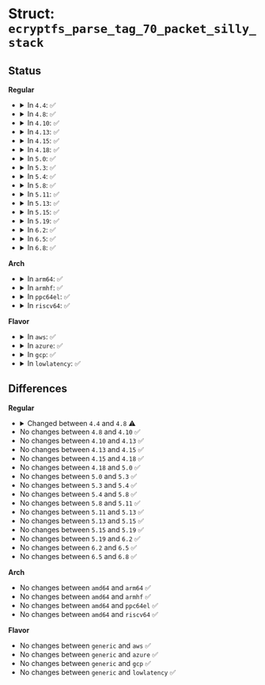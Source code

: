 # Struct: <code>ecryptfs_parse_tag_70_packet_silly_stack</code>

## Status
<b>Regular</b>
<ul>
<li>
<details>
<summary>In <code>4.4</code>: ✅</summary>

```c
struct ecryptfs_parse_tag_70_packet_silly_stack {
    u8 cipher_code;
    size_t max_packet_size;
    size_t packet_size_len;
    size_t parsed_tag_70_packet_size;
    size_t block_aligned_filename_size;
    size_t block_size;
    size_t i;
    struct mutex *tfm_mutex;
    char *decrypted_filename;
    struct ecryptfs_auth_tok *auth_tok;
    struct scatterlist src_sg[2];
    struct scatterlist dst_sg[2];
    struct blkcipher_desc desc;
    char fnek_sig_hex[17];
    char iv[16];
    char cipher_string[32];
};
```
</details>
</li>
<li>
<details>
<summary>In <code>4.8</code>: ✅</summary>

```c
struct ecryptfs_parse_tag_70_packet_silly_stack {
    u8 cipher_code;
    size_t max_packet_size;
    size_t packet_size_len;
    size_t parsed_tag_70_packet_size;
    size_t block_aligned_filename_size;
    size_t block_size;
    size_t i;
    struct mutex *tfm_mutex;
    char *decrypted_filename;
    struct ecryptfs_auth_tok *auth_tok;
    struct scatterlist src_sg[2];
    struct scatterlist dst_sg[2];
    struct crypto_skcipher *skcipher_tfm;
    struct skcipher_request *skcipher_req;
    char fnek_sig_hex[17];
    char iv[16];
    char cipher_string[32];
};
```
</details>
</li>
<li>
<details>
<summary>In <code>4.10</code>: ✅</summary>

```c
struct ecryptfs_parse_tag_70_packet_silly_stack {
    u8 cipher_code;
    size_t max_packet_size;
    size_t packet_size_len;
    size_t parsed_tag_70_packet_size;
    size_t block_aligned_filename_size;
    size_t block_size;
    size_t i;
    struct mutex *tfm_mutex;
    char *decrypted_filename;
    struct ecryptfs_auth_tok *auth_tok;
    struct scatterlist src_sg[2];
    struct scatterlist dst_sg[2];
    struct crypto_skcipher *skcipher_tfm;
    struct skcipher_request *skcipher_req;
    char fnek_sig_hex[17];
    char iv[16];
    char cipher_string[32];
};
```
</details>
</li>
<li>
<details>
<summary>In <code>4.13</code>: ✅</summary>

```c
struct ecryptfs_parse_tag_70_packet_silly_stack {
    u8 cipher_code;
    size_t max_packet_size;
    size_t packet_size_len;
    size_t parsed_tag_70_packet_size;
    size_t block_aligned_filename_size;
    size_t block_size;
    size_t i;
    struct mutex *tfm_mutex;
    char *decrypted_filename;
    struct ecryptfs_auth_tok *auth_tok;
    struct scatterlist src_sg[2];
    struct scatterlist dst_sg[2];
    struct crypto_skcipher *skcipher_tfm;
    struct skcipher_request *skcipher_req;
    char fnek_sig_hex[17];
    char iv[16];
    char cipher_string[32];
};
```
</details>
</li>
<li>
<details>
<summary>In <code>4.15</code>: ✅</summary>

```c
struct ecryptfs_parse_tag_70_packet_silly_stack {
    u8 cipher_code;
    size_t max_packet_size;
    size_t packet_size_len;
    size_t parsed_tag_70_packet_size;
    size_t block_aligned_filename_size;
    size_t block_size;
    size_t i;
    struct mutex *tfm_mutex;
    char *decrypted_filename;
    struct ecryptfs_auth_tok *auth_tok;
    struct scatterlist src_sg[2];
    struct scatterlist dst_sg[2];
    struct crypto_skcipher *skcipher_tfm;
    struct skcipher_request *skcipher_req;
    char fnek_sig_hex[17];
    char iv[16];
    char cipher_string[32];
};
```
</details>
</li>
<li>
<details>
<summary>In <code>4.18</code>: ✅</summary>

```c
struct ecryptfs_parse_tag_70_packet_silly_stack {
    u8 cipher_code;
    size_t max_packet_size;
    size_t packet_size_len;
    size_t parsed_tag_70_packet_size;
    size_t block_aligned_filename_size;
    size_t block_size;
    size_t i;
    struct mutex *tfm_mutex;
    char *decrypted_filename;
    struct ecryptfs_auth_tok *auth_tok;
    struct scatterlist src_sg[2];
    struct scatterlist dst_sg[2];
    struct crypto_skcipher *skcipher_tfm;
    struct skcipher_request *skcipher_req;
    char fnek_sig_hex[17];
    char iv[16];
    char cipher_string[32];
};
```
</details>
</li>
<li>
<details>
<summary>In <code>5.0</code>: ✅</summary>

```c
struct ecryptfs_parse_tag_70_packet_silly_stack {
    u8 cipher_code;
    size_t max_packet_size;
    size_t packet_size_len;
    size_t parsed_tag_70_packet_size;
    size_t block_aligned_filename_size;
    size_t block_size;
    size_t i;
    struct mutex *tfm_mutex;
    char *decrypted_filename;
    struct ecryptfs_auth_tok *auth_tok;
    struct scatterlist src_sg[2];
    struct scatterlist dst_sg[2];
    struct crypto_skcipher *skcipher_tfm;
    struct skcipher_request *skcipher_req;
    char fnek_sig_hex[17];
    char iv[16];
    char cipher_string[32];
};
```
</details>
</li>
<li>
<details>
<summary>In <code>5.3</code>: ✅</summary>

```c
struct ecryptfs_parse_tag_70_packet_silly_stack {
    u8 cipher_code;
    size_t max_packet_size;
    size_t packet_size_len;
    size_t parsed_tag_70_packet_size;
    size_t block_aligned_filename_size;
    size_t block_size;
    size_t i;
    struct mutex *tfm_mutex;
    char *decrypted_filename;
    struct ecryptfs_auth_tok *auth_tok;
    struct scatterlist src_sg[2];
    struct scatterlist dst_sg[2];
    struct crypto_skcipher *skcipher_tfm;
    struct skcipher_request *skcipher_req;
    char fnek_sig_hex[17];
    char iv[16];
    char cipher_string[32];
};
```
</details>
</li>
<li>
<details>
<summary>In <code>5.4</code>: ✅</summary>

```c
struct ecryptfs_parse_tag_70_packet_silly_stack {
    u8 cipher_code;
    size_t max_packet_size;
    size_t packet_size_len;
    size_t parsed_tag_70_packet_size;
    size_t block_aligned_filename_size;
    size_t block_size;
    size_t i;
    struct mutex *tfm_mutex;
    char *decrypted_filename;
    struct ecryptfs_auth_tok *auth_tok;
    struct scatterlist src_sg[2];
    struct scatterlist dst_sg[2];
    struct crypto_skcipher *skcipher_tfm;
    struct skcipher_request *skcipher_req;
    char fnek_sig_hex[17];
    char iv[16];
    char cipher_string[32];
};
```
</details>
</li>
<li>
<details>
<summary>In <code>5.8</code>: ✅</summary>

```c
struct ecryptfs_parse_tag_70_packet_silly_stack {
    u8 cipher_code;
    size_t max_packet_size;
    size_t packet_size_len;
    size_t parsed_tag_70_packet_size;
    size_t block_aligned_filename_size;
    size_t block_size;
    size_t i;
    struct mutex *tfm_mutex;
    char *decrypted_filename;
    struct ecryptfs_auth_tok *auth_tok;
    struct scatterlist src_sg[2];
    struct scatterlist dst_sg[2];
    struct crypto_skcipher *skcipher_tfm;
    struct skcipher_request *skcipher_req;
    char fnek_sig_hex[17];
    char iv[16];
    char cipher_string[32];
};
```
</details>
</li>
<li>
<details>
<summary>In <code>5.11</code>: ✅</summary>

```c
struct ecryptfs_parse_tag_70_packet_silly_stack {
    u8 cipher_code;
    size_t max_packet_size;
    size_t packet_size_len;
    size_t parsed_tag_70_packet_size;
    size_t block_aligned_filename_size;
    size_t block_size;
    size_t i;
    struct mutex *tfm_mutex;
    char *decrypted_filename;
    struct ecryptfs_auth_tok *auth_tok;
    struct scatterlist src_sg[2];
    struct scatterlist dst_sg[2];
    struct crypto_skcipher *skcipher_tfm;
    struct skcipher_request *skcipher_req;
    char fnek_sig_hex[17];
    char iv[16];
    char cipher_string[32];
};
```
</details>
</li>
<li>
<details>
<summary>In <code>5.13</code>: ✅</summary>

```c
struct ecryptfs_parse_tag_70_packet_silly_stack {
    u8 cipher_code;
    size_t max_packet_size;
    size_t packet_size_len;
    size_t parsed_tag_70_packet_size;
    size_t block_aligned_filename_size;
    size_t block_size;
    size_t i;
    struct mutex *tfm_mutex;
    char *decrypted_filename;
    struct ecryptfs_auth_tok *auth_tok;
    struct scatterlist src_sg[2];
    struct scatterlist dst_sg[2];
    struct crypto_skcipher *skcipher_tfm;
    struct skcipher_request *skcipher_req;
    char fnek_sig_hex[17];
    char iv[16];
    char cipher_string[32];
};
```
</details>
</li>
<li>
<details>
<summary>In <code>5.15</code>: ✅</summary>

```c
struct ecryptfs_parse_tag_70_packet_silly_stack {
    u8 cipher_code;
    size_t max_packet_size;
    size_t packet_size_len;
    size_t parsed_tag_70_packet_size;
    size_t block_aligned_filename_size;
    size_t block_size;
    size_t i;
    struct mutex *tfm_mutex;
    char *decrypted_filename;
    struct ecryptfs_auth_tok *auth_tok;
    struct scatterlist src_sg[2];
    struct scatterlist dst_sg[2];
    struct crypto_skcipher *skcipher_tfm;
    struct skcipher_request *skcipher_req;
    char fnek_sig_hex[17];
    char iv[16];
    char cipher_string[32];
};
```
</details>
</li>
<li>
<details>
<summary>In <code>5.19</code>: ✅</summary>

```c
struct ecryptfs_parse_tag_70_packet_silly_stack {
    u8 cipher_code;
    size_t max_packet_size;
    size_t packet_size_len;
    size_t parsed_tag_70_packet_size;
    size_t block_aligned_filename_size;
    size_t block_size;
    size_t i;
    struct mutex *tfm_mutex;
    char *decrypted_filename;
    struct ecryptfs_auth_tok *auth_tok;
    struct scatterlist src_sg[2];
    struct scatterlist dst_sg[2];
    struct crypto_skcipher *skcipher_tfm;
    struct skcipher_request *skcipher_req;
    char fnek_sig_hex[17];
    char iv[16];
    char cipher_string[32];
};
```
</details>
</li>
<li>
<details>
<summary>In <code>6.2</code>: ✅</summary>

```c
struct ecryptfs_parse_tag_70_packet_silly_stack {
    u8 cipher_code;
    size_t max_packet_size;
    size_t packet_size_len;
    size_t parsed_tag_70_packet_size;
    size_t block_aligned_filename_size;
    size_t block_size;
    size_t i;
    struct mutex *tfm_mutex;
    char *decrypted_filename;
    struct ecryptfs_auth_tok *auth_tok;
    struct scatterlist src_sg[2];
    struct scatterlist dst_sg[2];
    struct crypto_skcipher *skcipher_tfm;
    struct skcipher_request *skcipher_req;
    char fnek_sig_hex[17];
    char iv[16];
    char cipher_string[32];
};
```
</details>
</li>
<li>
<details>
<summary>In <code>6.5</code>: ✅</summary>

```c
struct ecryptfs_parse_tag_70_packet_silly_stack {
    u8 cipher_code;
    size_t max_packet_size;
    size_t packet_size_len;
    size_t parsed_tag_70_packet_size;
    size_t block_aligned_filename_size;
    size_t block_size;
    size_t i;
    struct mutex *tfm_mutex;
    char *decrypted_filename;
    struct ecryptfs_auth_tok *auth_tok;
    struct scatterlist src_sg[2];
    struct scatterlist dst_sg[2];
    struct crypto_skcipher *skcipher_tfm;
    struct skcipher_request *skcipher_req;
    char fnek_sig_hex[17];
    char iv[16];
    char cipher_string[32];
};
```
</details>
</li>
<li>
<details>
<summary>In <code>6.8</code>: ✅</summary>

```c
struct ecryptfs_parse_tag_70_packet_silly_stack {
    u8 cipher_code;
    size_t max_packet_size;
    size_t packet_size_len;
    size_t parsed_tag_70_packet_size;
    size_t block_aligned_filename_size;
    size_t block_size;
    size_t i;
    struct mutex *tfm_mutex;
    char *decrypted_filename;
    struct ecryptfs_auth_tok *auth_tok;
    struct scatterlist src_sg[2];
    struct scatterlist dst_sg[2];
    struct crypto_skcipher *skcipher_tfm;
    struct skcipher_request *skcipher_req;
    char fnek_sig_hex[17];
    char iv[16];
    char cipher_string[32];
};
```
</details>
</li>
</ul>
<b>Arch</b>
<ul>
<li>
<details>
<summary>In <code>arm64</code>: ✅</summary>

```c
struct ecryptfs_parse_tag_70_packet_silly_stack {
    u8 cipher_code;
    size_t max_packet_size;
    size_t packet_size_len;
    size_t parsed_tag_70_packet_size;
    size_t block_aligned_filename_size;
    size_t block_size;
    size_t i;
    struct mutex *tfm_mutex;
    char *decrypted_filename;
    struct ecryptfs_auth_tok *auth_tok;
    struct scatterlist src_sg[2];
    struct scatterlist dst_sg[2];
    struct crypto_skcipher *skcipher_tfm;
    struct skcipher_request *skcipher_req;
    char fnek_sig_hex[17];
    char iv[16];
    char cipher_string[32];
};
```
</details>
</li>
<li>
<details>
<summary>In <code>armhf</code>: ✅</summary>

```c
struct ecryptfs_parse_tag_70_packet_silly_stack {
    u8 cipher_code;
    size_t max_packet_size;
    size_t packet_size_len;
    size_t parsed_tag_70_packet_size;
    size_t block_aligned_filename_size;
    size_t block_size;
    size_t i;
    struct mutex *tfm_mutex;
    char *decrypted_filename;
    struct ecryptfs_auth_tok *auth_tok;
    struct scatterlist src_sg[2];
    struct scatterlist dst_sg[2];
    struct crypto_skcipher *skcipher_tfm;
    struct skcipher_request *skcipher_req;
    char fnek_sig_hex[17];
    char iv[16];
    char cipher_string[32];
};
```
</details>
</li>
<li>
<details>
<summary>In <code>ppc64el</code>: ✅</summary>

```c
struct ecryptfs_parse_tag_70_packet_silly_stack {
    u8 cipher_code;
    size_t max_packet_size;
    size_t packet_size_len;
    size_t parsed_tag_70_packet_size;
    size_t block_aligned_filename_size;
    size_t block_size;
    size_t i;
    struct mutex *tfm_mutex;
    char *decrypted_filename;
    struct ecryptfs_auth_tok *auth_tok;
    struct scatterlist src_sg[2];
    struct scatterlist dst_sg[2];
    struct crypto_skcipher *skcipher_tfm;
    struct skcipher_request *skcipher_req;
    char fnek_sig_hex[17];
    char iv[16];
    char cipher_string[32];
};
```
</details>
</li>
<li>
<details>
<summary>In <code>riscv64</code>: ✅</summary>

```c
struct ecryptfs_parse_tag_70_packet_silly_stack {
    u8 cipher_code;
    size_t max_packet_size;
    size_t packet_size_len;
    size_t parsed_tag_70_packet_size;
    size_t block_aligned_filename_size;
    size_t block_size;
    size_t i;
    struct mutex *tfm_mutex;
    char *decrypted_filename;
    struct ecryptfs_auth_tok *auth_tok;
    struct scatterlist src_sg[2];
    struct scatterlist dst_sg[2];
    struct crypto_skcipher *skcipher_tfm;
    struct skcipher_request *skcipher_req;
    char fnek_sig_hex[17];
    char iv[16];
    char cipher_string[32];
};
```
</details>
</li>
</ul>
<b>Flavor</b>
<ul>
<li>
<details>
<summary>In <code>aws</code>: ✅</summary>

```c
struct ecryptfs_parse_tag_70_packet_silly_stack {
    u8 cipher_code;
    size_t max_packet_size;
    size_t packet_size_len;
    size_t parsed_tag_70_packet_size;
    size_t block_aligned_filename_size;
    size_t block_size;
    size_t i;
    struct mutex *tfm_mutex;
    char *decrypted_filename;
    struct ecryptfs_auth_tok *auth_tok;
    struct scatterlist src_sg[2];
    struct scatterlist dst_sg[2];
    struct crypto_skcipher *skcipher_tfm;
    struct skcipher_request *skcipher_req;
    char fnek_sig_hex[17];
    char iv[16];
    char cipher_string[32];
};
```
</details>
</li>
<li>
<details>
<summary>In <code>azure</code>: ✅</summary>

```c
struct ecryptfs_parse_tag_70_packet_silly_stack {
    u8 cipher_code;
    size_t max_packet_size;
    size_t packet_size_len;
    size_t parsed_tag_70_packet_size;
    size_t block_aligned_filename_size;
    size_t block_size;
    size_t i;
    struct mutex *tfm_mutex;
    char *decrypted_filename;
    struct ecryptfs_auth_tok *auth_tok;
    struct scatterlist src_sg[2];
    struct scatterlist dst_sg[2];
    struct crypto_skcipher *skcipher_tfm;
    struct skcipher_request *skcipher_req;
    char fnek_sig_hex[17];
    char iv[16];
    char cipher_string[32];
};
```
</details>
</li>
<li>
<details>
<summary>In <code>gcp</code>: ✅</summary>

```c
struct ecryptfs_parse_tag_70_packet_silly_stack {
    u8 cipher_code;
    size_t max_packet_size;
    size_t packet_size_len;
    size_t parsed_tag_70_packet_size;
    size_t block_aligned_filename_size;
    size_t block_size;
    size_t i;
    struct mutex *tfm_mutex;
    char *decrypted_filename;
    struct ecryptfs_auth_tok *auth_tok;
    struct scatterlist src_sg[2];
    struct scatterlist dst_sg[2];
    struct crypto_skcipher *skcipher_tfm;
    struct skcipher_request *skcipher_req;
    char fnek_sig_hex[17];
    char iv[16];
    char cipher_string[32];
};
```
</details>
</li>
<li>
<details>
<summary>In <code>lowlatency</code>: ✅</summary>

```c
struct ecryptfs_parse_tag_70_packet_silly_stack {
    u8 cipher_code;
    size_t max_packet_size;
    size_t packet_size_len;
    size_t parsed_tag_70_packet_size;
    size_t block_aligned_filename_size;
    size_t block_size;
    size_t i;
    struct mutex *tfm_mutex;
    char *decrypted_filename;
    struct ecryptfs_auth_tok *auth_tok;
    struct scatterlist src_sg[2];
    struct scatterlist dst_sg[2];
    struct crypto_skcipher *skcipher_tfm;
    struct skcipher_request *skcipher_req;
    char fnek_sig_hex[17];
    char iv[16];
    char cipher_string[32];
};
```
</details>
</li>
</ul>

## Differences
<b>Regular</b>
<ul>
<li>
<details>
<summary>Changed between <code>4.4</code> and <code>4.8</code> ⚠️</summary>
<ul>
<li>
<b>Field added. </b>
<code>struct crypto_skcipher *skcipher_tfm</code>
</li>
<li>
<b>Field added. </b>
<code>struct skcipher_request *skcipher_req</code>
</li>
<li>
<b>Field removed. </b>
<code>struct blkcipher_desc desc</code>
</li>
</ul>
</details>
</li>
<li>
No changes between <code>4.8</code> and <code>4.10</code> ✅
</li>
<li>
No changes between <code>4.10</code> and <code>4.13</code> ✅
</li>
<li>
No changes between <code>4.13</code> and <code>4.15</code> ✅
</li>
<li>
No changes between <code>4.15</code> and <code>4.18</code> ✅
</li>
<li>
No changes between <code>4.18</code> and <code>5.0</code> ✅
</li>
<li>
No changes between <code>5.0</code> and <code>5.3</code> ✅
</li>
<li>
No changes between <code>5.3</code> and <code>5.4</code> ✅
</li>
<li>
No changes between <code>5.4</code> and <code>5.8</code> ✅
</li>
<li>
No changes between <code>5.8</code> and <code>5.11</code> ✅
</li>
<li>
No changes between <code>5.11</code> and <code>5.13</code> ✅
</li>
<li>
No changes between <code>5.13</code> and <code>5.15</code> ✅
</li>
<li>
No changes between <code>5.15</code> and <code>5.19</code> ✅
</li>
<li>
No changes between <code>5.19</code> and <code>6.2</code> ✅
</li>
<li>
No changes between <code>6.2</code> and <code>6.5</code> ✅
</li>
<li>
No changes between <code>6.5</code> and <code>6.8</code> ✅
</li>
</ul>
<b>Arch</b>
<ul>
<li>
No changes between <code>amd64</code> and <code>arm64</code> ✅
</li>
<li>
No changes between <code>amd64</code> and <code>armhf</code> ✅
</li>
<li>
No changes between <code>amd64</code> and <code>ppc64el</code> ✅
</li>
<li>
No changes between <code>amd64</code> and <code>riscv64</code> ✅
</li>
</ul>
<b>Flavor</b>
<ul>
<li>
No changes between <code>generic</code> and <code>aws</code> ✅
</li>
<li>
No changes between <code>generic</code> and <code>azure</code> ✅
</li>
<li>
No changes between <code>generic</code> and <code>gcp</code> ✅
</li>
<li>
No changes between <code>generic</code> and <code>lowlatency</code> ✅
</li>
</ul>
